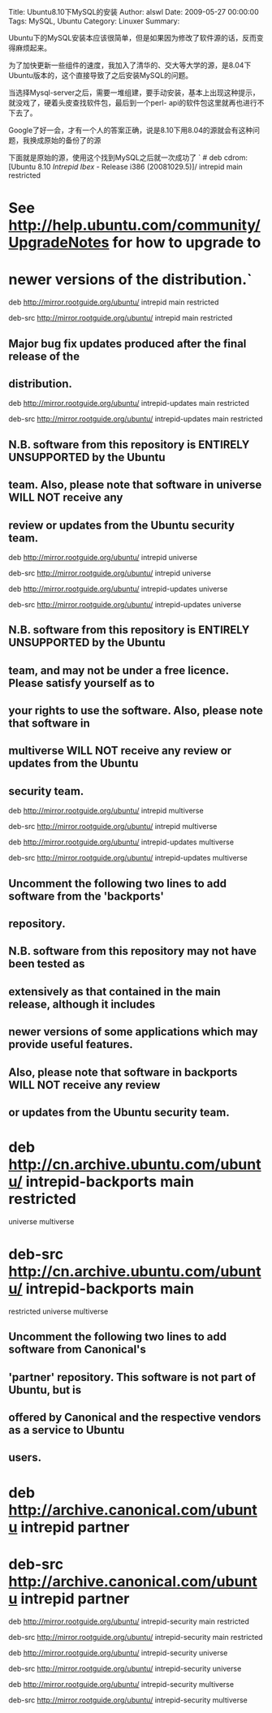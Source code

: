 Title: Ubuntu8.10下MySQL的安装
Author: alswl
Date: 2009-05-27 00:00:00
Tags: MySQL, Ubuntu
Category: Linuxer
Summary: 

Ubuntu下的MySQL安装本应该很简单，但是如果因为修改了软件源的话，反而变得麻烦起来。

为了加快更新一些组件的速度，我加入了清华的、交大等大学的源，是8.04下Ubuntu版本的，这个直接导致了之后安装MySQL的问题。

当选择Mysql-server之后，需要一堆组建，要手动安装，基本上出现这种提示，就没戏了，硬着头皮查找软件包，最后到一个perl-
api的软件包这里就再也进行不下去了。

Google了好一会，才有一个人的答案正确，说是8.10下用8.04的源就会有这种问题，我换成原始的备份了的源

下面就是原始的源，使用这个找到MySQL之后就一次成功了 ` # deb cdrom:[Ubuntu 8.10 _Intrepid Ibex_ -
Release i386 (20081029.5)]/ intrepid main restricted

# See http://help.ubuntu.com/community/UpgradeNotes for how to upgrade to

# newer versions of the distribution.`

deb http://mirror.rootguide.org/ubuntu/ intrepid main restricted

deb-src http://mirror.rootguide.org/ubuntu/ intrepid main restricted

## Major bug fix updates produced after the final release of the

## distribution.

deb http://mirror.rootguide.org/ubuntu/ intrepid-updates main restricted

deb-src http://mirror.rootguide.org/ubuntu/ intrepid-updates main restricted

## N.B. software from this repository is ENTIRELY UNSUPPORTED by the Ubuntu

## team. Also, please note that software in universe WILL NOT receive any

## review or updates from the Ubuntu security team.

deb http://mirror.rootguide.org/ubuntu/ intrepid universe

deb-src http://mirror.rootguide.org/ubuntu/ intrepid universe

deb http://mirror.rootguide.org/ubuntu/ intrepid-updates universe

deb-src http://mirror.rootguide.org/ubuntu/ intrepid-updates universe

## N.B. software from this repository is ENTIRELY UNSUPPORTED by the Ubuntu

## team, and may not be under a free licence. Please satisfy yourself as to

## your rights to use the software. Also, please note that software in

## multiverse WILL NOT receive any review or updates from the Ubuntu

## security team.

deb http://mirror.rootguide.org/ubuntu/ intrepid multiverse

deb-src http://mirror.rootguide.org/ubuntu/ intrepid multiverse

deb http://mirror.rootguide.org/ubuntu/ intrepid-updates multiverse

deb-src http://mirror.rootguide.org/ubuntu/ intrepid-updates multiverse

## Uncomment the following two lines to add software from the 'backports'

## repository.

## N.B. software from this repository may not have been tested as

## extensively as that contained in the main release, although it includes

## newer versions of some applications which may provide useful features.

## Also, please note that software in backports WILL NOT receive any review

## or updates from the Ubuntu security team.

# deb http://cn.archive.ubuntu.com/ubuntu/ intrepid-backports main restricted
universe multiverse

# deb-src http://cn.archive.ubuntu.com/ubuntu/ intrepid-backports main
restricted universe multiverse

## Uncomment the following two lines to add software from Canonical's

## 'partner' repository. This software is not part of Ubuntu, but is

## offered by Canonical and the respective vendors as a service to Ubuntu

## users.

# deb http://archive.canonical.com/ubuntu intrepid partner

# deb-src http://archive.canonical.com/ubuntu intrepid partner

deb http://mirror.rootguide.org/ubuntu/ intrepid-security main restricted

deb-src http://mirror.rootguide.org/ubuntu/ intrepid-security main restricted

deb http://mirror.rootguide.org/ubuntu/ intrepid-security universe

deb-src http://mirror.rootguide.org/ubuntu/ intrepid-security universe

deb http://mirror.rootguide.org/ubuntu/ intrepid-security multiverse

deb-src http://mirror.rootguide.org/ubuntu/ intrepid-security multiverse

